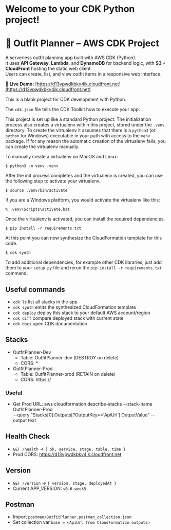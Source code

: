 
# Welcome to your CDK Python project!

# 👗 Outfit Planner – AWS CDK Project

A serverless outfit planning app built with AWS CDK (Python).  
It uses **API Gateway**, **Lambda**, and **DynamoDB** for backend logic, with **S3 + CloudFront** hosting the static web client.  
Users can create, list, and view outfit items in a responsive web interface.

🔗 **Live Demo:** [https://d13vpwdkbkv4ik.cloudfront.net](https://d13vpwdkbkv4ik.cloudfront.net)








This is a blank project for CDK development with Python.

The `cdk.json` file tells the CDK Toolkit how to execute your app.

This project is set up like a standard Python project.  The initialization
process also creates a virtualenv within this project, stored under the `.venv`
directory.  To create the virtualenv it assumes that there is a `python3`
(or `python` for Windows) executable in your path with access to the `venv`
package. If for any reason the automatic creation of the virtualenv fails,
you can create the virtualenv manually.

To manually create a virtualenv on MacOS and Linux:

```
$ python3 -m venv .venv
```

After the init process completes and the virtualenv is created, you can use the following
step to activate your virtualenv.

```
$ source .venv/bin/activate
```

If you are a Windows platform, you would activate the virtualenv like this:

```
% .venv\Scripts\activate.bat
```

Once the virtualenv is activated, you can install the required dependencies.

```
$ pip install -r requirements.txt
```

At this point you can now synthesize the CloudFormation template for this code.

```
$ cdk synth
```

To add additional dependencies, for example other CDK libraries, just add
them to your `setup.py` file and rerun the `pip install -r requirements.txt`
command.

## Useful commands

 * `cdk ls`          list all stacks in the app
 * `cdk synth`       emits the synthesized CloudFormation template
 * `cdk deploy`      deploy this stack to your default AWS account/region
 * `cdk diff`        compare deployed stack with current state
 * `cdk docs`        open CDK documentation

## Stacks
- OutfitPlanner-Dev
  - Table: OutfitPlanner-dev (DESTROY on delete)
  - CORS: *
- OutfitPlanner-Prod
  - Table: OutfitPlanner-prod (RETAIN on delete)
  - CORS: https://<your-cloudfront-domain>

### Useful
- Get Prod URL:
  aws cloudformation describe-stacks --stack-name OutfitPlanner-Prod \
    --query "Stacks[0].Outputs[?OutputKey=='ApiUrl'].OutputValue" --output text

## Health Check
- `GET /health` → `{ ok, service, stage, table, time }`
- Prod CORS: https://d13vpwdkbkv4ik.cloudfront.net

## Version
- `GET /version` → `{ version, stage, deployedAt }`
- Current APP_VERSION: `v0.6-week5`

## Postman
- Import `postman/OutfitPlanner.postman_collection.json`
- Set collection var `base = <ApiUrl from CloudFormation outputs>`


